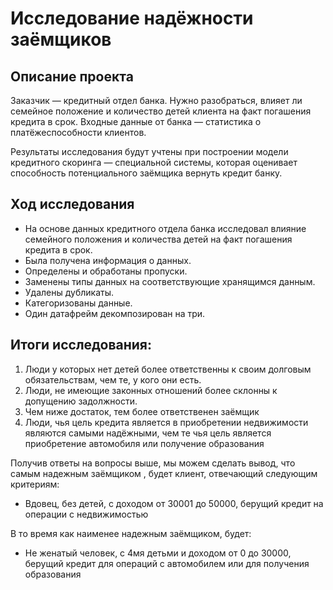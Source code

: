 # Исследование надёжности заёмщиков

## Описание проекта 
Заказчик — кредитный отдел банка. Нужно разобраться, влияет ли семейное положение и количество детей клиента на факт погашения кредита в срок. 
Входные данные от банка — статистика о платёжеспособности клиентов.

Результаты исследования будут учтены при построении модели кредитного скоринга — специальной системы, которая оценивает способность потенциального заёмщика вернуть кредит банку.

## Ход исследования

- На основе данных кредитного отдела банка исследовал влияние семейного положения и количества детей на факт погашения кредита в срок. 
- Была получена информация о данных. 
- Определены и обработаны пропуски. 
- Заменены типы данных на соответствующие хранящимся данным. 
- Удалены дубликаты. 
- Категоризованы данные. 
- Один датафрейм декомпозирован на три.

## Итоги исследования:

1.  Люди у которых нет детей более ответственны к своим долговым обязательствам, чем те, у кого они есть.
2.  Люди, не имеющие законных отношений более склонны к допущению задолжности.
3. Чем ниже достаток, тем более ответственен заёмщик
4. Люди, чья цель кредита является в приобретении недвижимости являются самыми надёжными, чем те чья цель является приобретение автомобиля или получение образования

Получив ответы на вопросы выше, мы можем сделать вывод, что самым надежным заёмщиком , будет клиент, отвечающий следующим критериям: 
- Вдовец, без детей, с доходом от 30001 до 50000, берущий кредит на операции с недвижимостью

В то время как наименее надежным заёмщиком, будет: 
- Не женатый человек, с 4мя детьми и доходом от 0 до 30000, берущий кредит для операций с автомобилем или для получения образования
